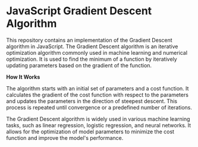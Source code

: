 # JavaScript Gradient Descent Algorithm
This repository contains an implementation of the Gradient Descent algorithm in JavaScript. The Gradient Descent algorithm is an iterative optimization algorithm commonly used in machine learning and numerical optimization. It is used to find the minimum of a function by iteratively updating parameters based on the gradient of the function.

**How It Works**

The algorithm starts with an initial set of parameters and a cost function. It calculates the gradient of the cost function with respect to the parameters and updates the parameters in the direction of steepest descent. This process is repeated until convergence or a predefined number of iterations.

The Gradient Descent algorithm is widely used in various machine learning tasks, such as linear regression, logistic regression, and neural networks. It allows for the optimization of model parameters to minimize the cost function and improve the model's performance.
